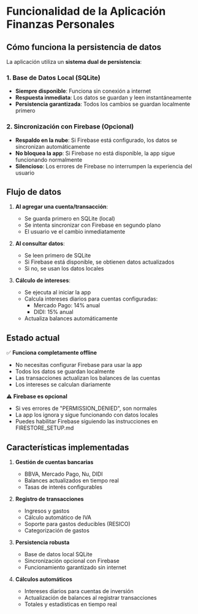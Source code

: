# Funcionalidad de la Aplicación Finanzas Personales

## Cómo funciona la persistencia de datos

La aplicación utiliza un **sistema dual de persistencia**:

### 1. Base de Datos Local (SQLite)
- **Siempre disponible**: Funciona sin conexión a internet
- **Respuesta inmediata**: Los datos se guardan y leen instantáneamente
- **Persistencia garantizada**: Todos los cambios se guardan localmente primero

### 2. Sincronización con Firebase (Opcional)
- **Respaldo en la nube**: Si Firebase está configurado, los datos se sincronizan automáticamente
- **No bloquea la app**: Si Firebase no está disponible, la app sigue funcionando normalmente
- **Silencioso**: Los errores de Firebase no interrumpen la experiencia del usuario

## Flujo de datos

1. **Al agregar una cuenta/transacción**:
   - Se guarda primero en SQLite (local)
   - Se intenta sincronizar con Firebase en segundo plano
   - El usuario ve el cambio inmediatamente

2. **Al consultar datos**:
   - Se leen primero de SQLite
   - Si Firebase está disponible, se obtienen datos actualizados
   - Si no, se usan los datos locales

3. **Cálculo de intereses**:
   - Se ejecuta al iniciar la app
   - Calcula intereses diarios para cuentas configuradas:
     - Mercado Pago: 14% anual
     - DIDI: 15% anual
   - Actualiza balances automáticamente

## Estado actual

✅ **Funciona completamente offline**
- No necesitas configurar Firebase para usar la app
- Todos los datos se guardan localmente
- Las transacciones actualizan los balances de las cuentas
- Los intereses se calculan diariamente

⚠️ **Firebase es opcional**
- Si ves errores de "PERMISSION_DENIED", son normales
- La app los ignora y sigue funcionando con datos locales
- Puedes habilitar Firebase siguiendo las instrucciones en FIRESTORE_SETUP.md

## Características implementadas

1. **Gestión de cuentas bancarias**
   - BBVA, Mercado Pago, Nu, DIDI
   - Balances actualizados en tiempo real
   - Tasas de interés configurables

2. **Registro de transacciones**
   - Ingresos y gastos
   - Cálculo automático de IVA
   - Soporte para gastos deducibles (RESICO)
   - Categorización de gastos

3. **Persistencia robusta**
   - Base de datos local SQLite
   - Sincronización opcional con Firebase
   - Funcionamiento garantizado sin internet

4. **Cálculos automáticos**
   - Intereses diarios para cuentas de inversión
   - Actualización de balances al registrar transacciones
   - Totales y estadísticas en tiempo real